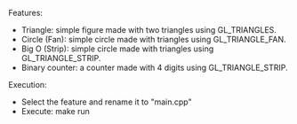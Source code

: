 Features:

- Triangle: simple figure made with two triangles using GL_TRIANGLES.
- Circle (Fan): simple circle made with triangles using GL_TRIANGLE_FAN.
- Big O (Strip): simple circle made with triangles using GL_TRIANGLE_STRIP.
- Binary counter: a counter made with 4 digits using GL_TRIANGLE_STRIP.

Execution:

- Select the feature and rename it to "main.cpp"
- Execute: make run
